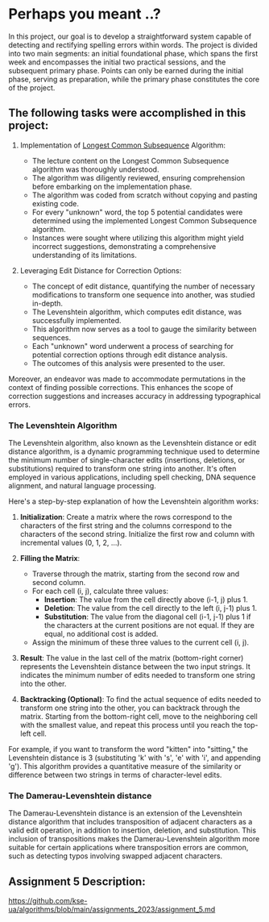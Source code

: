 # Perhaps you meant ..?

In this project, our goal is to develop a straightforward system capable of detecting and rectifying spelling errors within words. The project is divided into two main segments: an initial foundational phase, which spans the first week and encompasses the initial two practical sessions, and the subsequent primary phase. Points can only be earned during the initial phase, serving as preparation, while the primary phase constitutes the core of the project.


## The following tasks were accomplished in this project:
1. Implementation of [Longest Common Subsequence](https://en.wikipedia.org/wiki/Longest_common_subsequence_problem) Algorithm:
   - The lecture content on the Longest Common Subsequence algorithm was thoroughly understood.
   - The algorithm was diligently reviewed, ensuring comprehension before embarking on the implementation phase.
   - The algorithm was coded from scratch without copying and pasting existing code.
   - For every "unknown" word, the top 5 potential candidates were determined using the implemented Longest Common Subsequence algorithm.
   - Instances were sought where utilizing this algorithm might yield incorrect suggestions, demonstrating a comprehensive understanding of its limitations.

2. Leveraging Edit Distance for Correction Options:
   - The concept of edit distance, quantifying the number of necessary modifications to transform one sequence into another, was studied in-depth.
   - The Levenshtein algorithm, which computes edit distance, was successfully implemented.
   - This algorithm now serves as a tool to gauge the similarity between sequences.
   - Each "unknown" word underwent a process of searching for potential correction options through edit distance analysis.
   - The outcomes of this analysis were presented to the user.

Moreover, an endeavor was made to accommodate permutations in the context of finding possible corrections. This enhances the scope of correction suggestions and increases accuracy in addressing typographical errors.



### The Levenshtein Algorithm
The Levenshtein algorithm, also known as the Levenshtein distance or edit distance algorithm, is a dynamic programming technique used to determine the minimum number of single-character edits (insertions, deletions, or substitutions) required to transform one string into another. It's often employed in various applications, including spell checking, DNA sequence alignment, and natural language processing. 

Here's a step-by-step explanation of how the Levenshtein algorithm works:

1. **Initialization**: Create a matrix where the rows correspond to the characters of the first string and the columns correspond to the characters of the second string. Initialize the first row and column with incremental values (0, 1, 2, ...).

2. **Filling the Matrix**:
   - Traverse through the matrix, starting from the second row and second column.
   - For each cell (i, j), calculate three values:
     - **Insertion**: The value from the cell directly above (i-1, j) plus 1.
     - **Deletion**: The value from the cell directly to the left (i, j-1) plus 1.
     - **Substitution**: The value from the diagonal cell (i-1, j-1) plus 1 if the characters at the current positions are not equal. If they are equal, no additional cost is added.
   - Assign the minimum of these three values to the current cell (i, j).

3. **Result**: The value in the last cell of the matrix (bottom-right corner) represents the Levenshtein distance between the two input strings. It indicates the minimum number of edits needed to transform one string into the other.

4. **Backtracking (Optional)**: To find the actual sequence of edits needed to transform one string into the other, you can backtrack through the matrix. Starting from the bottom-right cell, move to the neighboring cell with the smallest value, and repeat this process until you reach the top-left cell.

For example, if you want to transform the word "kitten" into "sitting," the Levenshtein distance is 3 (substituting 'k' with 's', 'e' with 'i', and appending 'g'). This algorithm provides a quantitative measure of the similarity or difference between two strings in terms of character-level edits.


### The Damerau-Levenshtein distance
The Damerau-Levenshtein distance is an extension of the Levenshtein distance algorithm that includes transposition of adjacent characters as a valid edit operation, in addition to insertion, deletion, and substitution. This inclusion of transpositions makes the Damerau-Levenshtein algorithm more suitable for certain applications where transposition errors are common, such as detecting typos involving swapped adjacent characters.

## Assignment 5 Description:
https://github.com/kse-ua/algorithms/blob/main/assignments_2023/assignment_5.md
